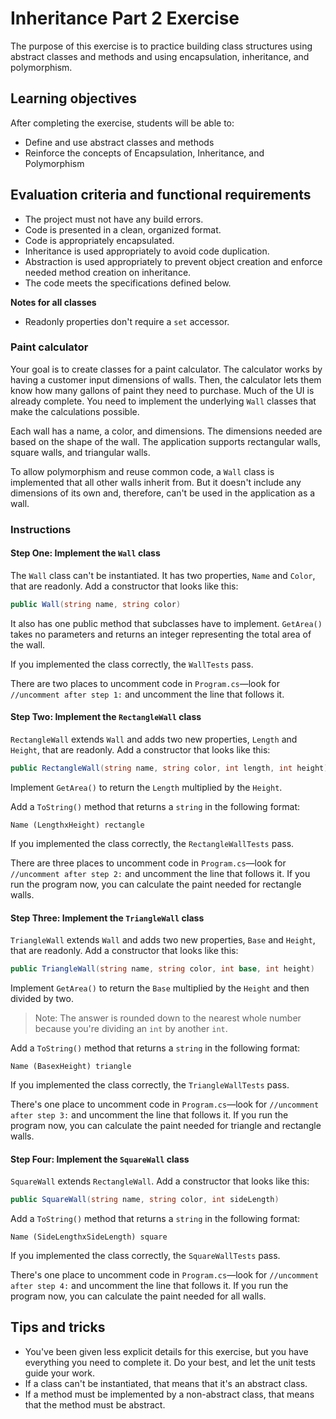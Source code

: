 # Inheritance Part 2 Exercise

The purpose of this exercise is to practice building class structures using abstract classes and methods and using encapsulation, inheritance, and polymorphism.

## Learning objectives

After completing the exercise, students will be able to:

- Define and use abstract classes and methods
- Reinforce the concepts of Encapsulation, Inheritance, and Polymorphism

## Evaluation criteria and functional requirements

* The project must not have any build errors.
* Code is presented in a clean, organized format.
* Code is appropriately encapsulated.
* Inheritance is used appropriately to avoid code duplication.
* Abstraction is used appropriately to prevent object creation and enforce needed method creation on inheritance.
* The code meets the specifications defined below.

**Notes for all classes**
- Readonly properties don't require a `set` accessor.

### Paint calculator

Your goal is to create classes for a paint calculator. The calculator works by having a customer input dimensions of walls. Then, the calculator lets them know how many gallons of paint they need to purchase. Much of the UI is already complete. You need to implement the underlying `Wall` classes that make the calculations possible.

Each wall has a name, a color, and dimensions. The dimensions needed are based on the shape of the wall. The application supports rectangular walls, square walls, and triangular walls.

To allow polymorphism and reuse common code, a `Wall` class is implemented that all other walls inherit from. But it doesn't include any dimensions of its own and, therefore, can't be used in the application as a wall.

### Instructions

#### Step One: Implement the `Wall` class

The `Wall` class can't be instantiated. It has two properties, `Name` and `Color`, that are readonly. Add a constructor that looks like this:

``` csharp
public Wall(string name, string color)
```

It also has one public method that subclasses have to implement. `GetArea()` takes no parameters and returns an integer representing the total area of the wall.

If you implemented the class correctly, the `WallTests` pass.

There are two places to uncomment code in `Program.cs`—look for `//uncomment after step 1:` and uncomment the line that follows it.

#### Step Two: Implement the `RectangleWall` class

`RectangleWall` extends `Wall` and adds two new properties, `Length` and `Height`, that are readonly. Add a constructor that looks like this:

``` csharp
public RectangleWall(string name, string color, int length, int height)
```

Implement `GetArea()` to return the `Length` multiplied by the `Height`.

Add a `ToString()` method that returns a `string` in the following format:

```
Name (LengthxHeight) rectangle
```

If you implemented the class correctly, the `RectangleWallTests` pass.

There are three places to uncomment code in `Program.cs`—look for `//uncomment after step 2:` and uncomment the line that follows it. If you run the program now, you can calculate the paint needed for rectangle walls.

#### Step Three: Implement the `TriangleWall` class

`TriangleWall` extends `Wall` and adds two new properties, `Base` and `Height`, that are readonly. Add a constructor that looks like this:

``` csharp
public TriangleWall(string name, string color, int base, int height)
```

Implement `GetArea()` to return the `Base` multiplied by the `Height` and then divided by two.

>Note: The answer is rounded down to the nearest whole number because you're dividing an `int` by another `int`.

Add a `ToString()` method that returns a `string` in the following format:

```
Name (BasexHeight) triangle
```

If you implemented the class correctly, the `TriangleWallTests` pass.

There's one place to uncomment code in `Program.cs`—look for `//uncomment after step 3:` and uncomment the line that follows it. If you run the program now, you can calculate the paint needed for triangle and rectangle walls.

#### Step Four: Implement the `SquareWall` class

`SquareWall` extends `RectangleWall`. Add a constructor that looks like this:

``` csharp
public SquareWall(string name, string color, int sideLength)
```

Add a `ToString()` method that returns a `string` in the following format:

```
Name (SideLengthxSideLength) square
```

If you implemented the class correctly, the `SquareWallTests` pass.

There's one place to uncomment code in `Program.cs`—look for `//uncomment after step 4:` and uncomment the line that follows it. If you run the program now, you can calculate the paint needed for all walls.

## Tips and tricks

- You've been given less explicit details for this exercise, but you have everything you need to complete it. Do your best, and let the unit tests guide your work.
- If a class can't be instantiated, that means that it's an abstract class.
- If a method must be implemented by a non-abstract class, that means that the method must be abstract.
